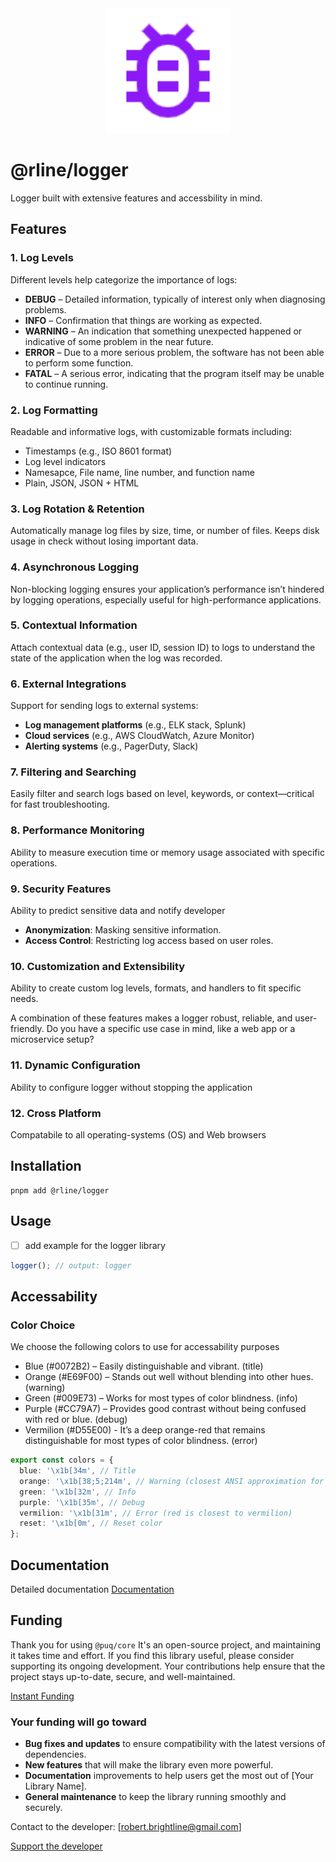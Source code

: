 <div align="center">
  <img src="https://raw.githubusercontent.com/rbrightline/common/refs/heads/main/libs/logger/favicon.png" alt="Logo" width="200"/>
</div>

# @rline/logger

Logger built with extensive features and accessbility in mind.

## Features

### 1. **Log Levels**

Different levels help categorize the importance of logs:

- **DEBUG** – Detailed information, typically of interest only when diagnosing problems.
- **INFO** – Confirmation that things are working as expected.
- **WARNING** – An indication that something unexpected happened or indicative of some problem in the near future.
- **ERROR** – Due to a more serious problem, the software has not been able to perform some function.
- **FATAL** – A serious error, indicating that the program itself may be unable to continue running.

### 2. **Log Formatting**

Readable and informative logs, with customizable formats including:

- Timestamps (e.g., ISO 8601 format)
- Log level indicators
- Namesapce, File name, line number, and function name
- Plain, JSON, JSON + HTML

### 3. **Log Rotation & Retention**

Automatically manage log files by size, time, or number of files. Keeps disk usage in check without losing important data.

### 4. **Asynchronous Logging**

Non-blocking logging ensures your application’s performance isn’t hindered by logging operations, especially useful for high-performance applications.

### 5. **Contextual Information**

Attach contextual data (e.g., user ID, session ID) to logs to understand the state of the application when the log was recorded.

### 6. **External Integrations**

Support for sending logs to external systems:

- **Log management platforms** (e.g., ELK stack, Splunk)
- **Cloud services** (e.g., AWS CloudWatch, Azure Monitor)
- **Alerting systems** (e.g., PagerDuty, Slack)

### 7. **Filtering and Searching**

Easily filter and search logs based on level, keywords, or context—critical for fast troubleshooting.

### 8. **Performance Monitoring**

Ability to measure execution time or memory usage associated with specific operations.

### 9. **Security Features**

Ability to predict sensitive data and notify developer

- **Anonymization**: Masking sensitive information.
- **Access Control**: Restricting log access based on user roles.

### 10. **Customization and Extensibility**

Ability to create custom log levels, formats, and handlers to fit specific needs.

A combination of these features makes a logger robust, reliable, and user-friendly. Do you have a specific use case in mind, like a web app or a microservice setup?

### 11. **Dynamic Configuration**

Ability to configure logger without stopping the application

### 12. **Cross Platform**

Compatabile to all operating-systems (OS) and Web browsers

## Installation

```shell
pnpm add @rline/logger
```

## Usage

- [ ] add example for the logger library

```typescript
logger(); // output: logger
```

## Accessability

### Color Choice

We choose the following colors to use for accessability purposes

- Blue (#0072B2) – Easily distinguishable and vibrant. (title)
- Orange (#E69F00) – Stands out well without blending into other hues. (warning)
- Green (#009E73) – Works for most types of color blindness. (info)
- Purple (#CC79A7) – Provides good contrast without being confused with red or blue. (debug)
- Vermilion (#D55E00) - It’s a deep orange-red that remains distinguishable for most types of color blindness. (error)

```typescript
export const colors = {
  blue: '\x1b[34m', // Title
  orange: '\x1b[38;5;214m', // Warning (closest ANSI approximation for Orange)
  green: '\x1b[32m', // Info
  purple: '\x1b[35m', // Debug
  vermilion: '\x1b[31m', // Error (red is closest to vermilion)
  reset: '\x1b[0m', // Reset color
};
```

## Documentation

Detailed documentation [Documentation](https://rbrightline.github.io/common/logger/)





## Funding

Thank you for using `@puq/core` It's an open-source project, and maintaining it takes time and effort. If you find this library useful, please consider supporting its ongoing development. Your contributions help ensure that the project stays up-to-date, secure, and well-maintained.

[Instant Funding](https://cash.app/$puqlib)

### Your funding will go toward

- **Bug fixes and updates** to ensure compatibility with the latest versions of dependencies.
- **New features** that will make the library even more powerful.
- **Documentation** improvements to help users get the most out of [Your Library Name].
- **General maintenance** to keep the library running smoothly and securely.

Contact to the developer: [robert.brightline@gmail.com]

[Support the developer](https://cash.app/$puqlib)
